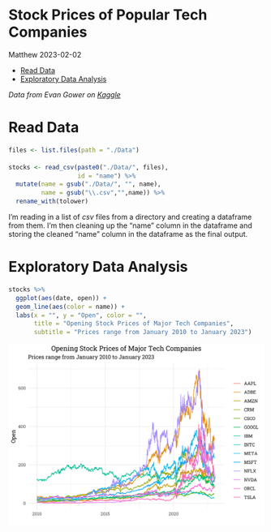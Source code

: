 Stock Prices of Popular Tech Companies
================
Matthew
2023-02-02

- <a href="#read-data" id="toc-read-data">Read Data</a>
- <a href="#exploratory-data-analysis"
  id="toc-exploratory-data-analysis">Exploratory Data Analysis</a>

*Data from Evan Gower on
[Kaggle](https://www.kaggle.com/datasets/evangower/big-tech-stock-prices?resource=download&select=TSLA.csv)*

# Read Data

``` r
files <- list.files(path = "./Data")

stocks <- read_csv(paste0("./Data/", files), 
                   id = "name") %>% 
  mutate(name = gsub("./Data/", "", name),
         name = gsub("\\.csv","",name)) %>% 
  rename_with(tolower)
```

I’m reading in a list of *csv* files from a directory and creating a
dataframe from them. I’m then cleaning up the “name” column in the
dataframe and storing the cleaned “name” column in the dataframe as the
final output.

# Exploratory Data Analysis

``` r
stocks %>% 
  ggplot(aes(date, open)) +
  geom_line(aes(color = name)) +
  labs(x = "", y = "Open", color = "",
       title = "Opening Stock Prices of Major Tech Companies",
       subtitle = "Prices range from January 2010 to January 2023")
```

![](Tech-Stock-Prices_files/figure-gfm/unnamed-chunk-2-1.png)<!-- -->
